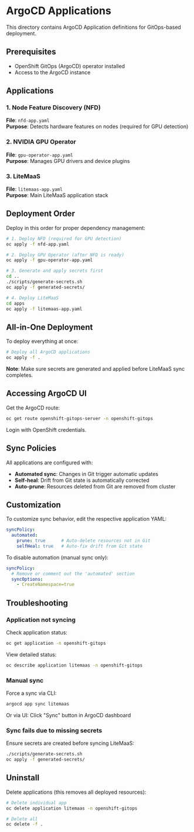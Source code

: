 # ArgoCD Applications

This directory contains ArgoCD Application definitions for GitOps-based deployment.

## Prerequisites

- OpenShift GitOps (ArgoCD) operator installed
- Access to the ArgoCD instance

## Applications

### 1. Node Feature Discovery (NFD)
**File**: `nfd-app.yaml`  
**Purpose**: Detects hardware features on nodes (required for GPU detection)

### 2. NVIDIA GPU Operator
**File**: `gpu-operator-app.yaml`  
**Purpose**: Manages GPU drivers and device plugins

### 3. LiteMaaS
**File**: `litemaas-app.yaml`  
**Purpose**: Main LiteMaaS application stack

## Deployment Order

Deploy in this order for proper dependency management:

```bash
# 1. Deploy NFD (required for GPU detection)
oc apply -f nfd-app.yaml

# 2. Deploy GPU Operator (after NFD is ready)
oc apply -f gpu-operator-app.yaml

# 3. Generate and apply secrets first
cd ..
./scripts/generate-secrets.sh
oc apply -f generated-secrets/

# 4. Deploy LiteMaaS
cd apps
oc apply -f litemaas-app.yaml
```

## All-in-One Deployment

To deploy everything at once:

```bash
# Deploy all ArgoCD applications
oc apply -f .
```

**Note**: Make sure secrets are generated and applied before LiteMaaS sync completes.

## Accessing ArgoCD UI

Get the ArgoCD route:
```bash
oc get route openshift-gitops-server -n openshift-gitops
```

Login with OpenShift credentials.

## Sync Policies

All applications are configured with:

- **Automated sync**: Changes in Git trigger automatic updates
- **Self-heal**: Drift from Git state is automatically corrected
- **Auto-prune**: Resources deleted from Git are removed from cluster

## Customization

To customize sync behavior, edit the respective application YAML:

```yaml
syncPolicy:
  automated:
    prune: true      # Auto-delete resources not in Git
    selfHeal: true   # Auto-fix drift from Git state
```

To disable automation (manual sync only):

```yaml
syncPolicy:
  # Remove or comment out the 'automated' section
  syncOptions:
    - CreateNamespace=true
```

## Troubleshooting

### Application not syncing

Check application status:
```bash
oc get application -n openshift-gitops
```

View detailed status:
```bash
oc describe application litemaas -n openshift-gitops
```

### Manual sync

Force a sync via CLI:
```bash
argocd app sync litemaas
```

Or via UI: Click "Sync" button in ArgoCD dashboard

### Sync fails due to missing secrets

Ensure secrets are created before syncing LiteMaaS:
```bash
./scripts/generate-secrets.sh
oc apply -f generated-secrets/
```

## Uninstall

Delete applications (this removes all deployed resources):

```bash
# Delete individual app
oc delete application litemaas -n openshift-gitops

# Delete all
oc delete -f .
```
